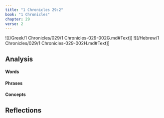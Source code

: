 ```yaml
---
title: "1 Chronicles 29:2"
book: "1 Chronicles"
chapter: 29
verse: 2
---
```

![[/Greek/1 Chronicles/029/1 Chronicles-029-002G.md#Text]]
![[/Hebrew/1 Chronicles/029/1 Chronicles-029-002H.md#Text]]

## Analysis

#### Words

#### Phrases

#### Concepts

## Reflections
